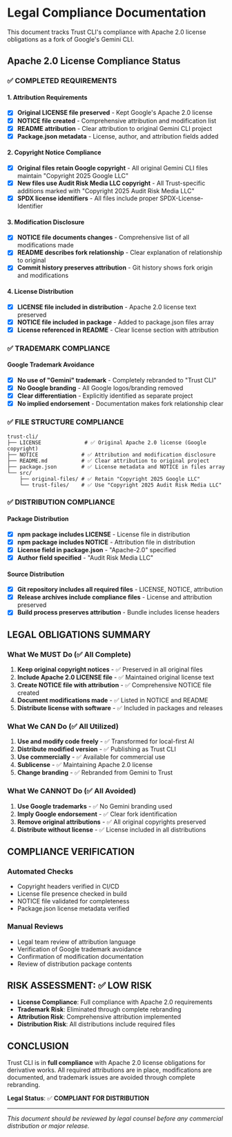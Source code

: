 # Legal Compliance Documentation

This document tracks Trust CLI's compliance with Apache 2.0 license obligations as a fork of Google's Gemini CLI.

## Apache 2.0 License Compliance Status

### ✅ COMPLETED REQUIREMENTS

#### 1. Attribution Requirements
- [x] **Original LICENSE file preserved** - Kept Google's Apache 2.0 license
- [x] **NOTICE file created** - Comprehensive attribution and modification list
- [x] **README attribution** - Clear attribution to original Gemini CLI project
- [x] **Package.json metadata** - License, author, and attribution fields added

#### 2. Copyright Notice Compliance
- [x] **Original files retain Google copyright** - All original Gemini CLI files maintain "Copyright 2025 Google LLC"
- [x] **New files use Audit Risk Media LLC copyright** - All Trust-specific additions marked with "Copyright 2025 Audit Risk Media LLC"
- [x] **SPDX license identifiers** - All files include proper SPDX-License-Identifier

#### 3. Modification Disclosure
- [x] **NOTICE file documents changes** - Comprehensive list of all modifications made
- [x] **README describes fork relationship** - Clear explanation of relationship to original
- [x] **Commit history preserves attribution** - Git history shows fork origin and modifications

#### 4. License Distribution
- [x] **LICENSE file included in distribution** - Apache 2.0 license text preserved
- [x] **NOTICE file included in package** - Added to package.json files array
- [x] **License referenced in README** - Clear license section with attribution

### ✅ TRADEMARK COMPLIANCE

#### Google Trademark Avoidance
- [x] **No use of "Gemini" trademark** - Completely rebranded to "Trust CLI"
- [x] **No Google branding** - All Google logos/branding removed
- [x] **Clear differentiation** - Explicitly identified as separate project
- [x] **No implied endorsement** - Documentation makes fork relationship clear

### ✅ FILE STRUCTURE COMPLIANCE

```
trust-cli/
├── LICENSE              # ✅ Original Apache 2.0 license (Google copyright)
├── NOTICE              # ✅ Attribution and modification disclosure
├── README.md           # ✅ Clear attribution to original project
├── package.json        # ✅ License metadata and NOTICE in files array
└── src/
    ├── original-files/ # ✅ Retain "Copyright 2025 Google LLC"
    └── trust-files/    # ✅ Use "Copyright 2025 Audit Risk Media LLC"
```

### ✅ DISTRIBUTION COMPLIANCE

#### Package Distribution
- [x] **npm package includes LICENSE** - License file in distribution
- [x] **npm package includes NOTICE** - Attribution file in distribution  
- [x] **License field in package.json** - "Apache-2.0" specified
- [x] **Author field specified** - "Audit Risk Media LLC"

#### Source Distribution
- [x] **Git repository includes all required files** - LICENSE, NOTICE, attribution
- [x] **Release archives include compliance files** - License and attribution preserved
- [x] **Build process preserves attribution** - Bundle includes license headers

## LEGAL OBLIGATIONS SUMMARY

### What We MUST Do (✅ All Complete)
1. **Keep original copyright notices** - ✅ Preserved in all original files
2. **Include Apache 2.0 LICENSE file** - ✅ Maintained original license text
3. **Create NOTICE file with attribution** - ✅ Comprehensive NOTICE file created
4. **Document modifications made** - ✅ Listed in NOTICE and README
5. **Distribute license with software** - ✅ Included in packages and releases

### What We CAN Do (✅ All Utilized)
1. **Use and modify code freely** - ✅ Transformed for local-first AI
2. **Distribute modified version** - ✅ Publishing as Trust CLI
3. **Use commercially** - ✅ Available for commercial use
4. **Sublicense** - ✅ Maintaining Apache 2.0 license
5. **Change branding** - ✅ Rebranded from Gemini to Trust

### What We CANNOT Do (✅ All Avoided)
1. **Use Google trademarks** - ✅ No Gemini branding used
2. **Imply Google endorsement** - ✅ Clear fork identification
3. **Remove original attributions** - ✅ All original copyrights preserved
4. **Distribute without license** - ✅ License included in all distributions

## COMPLIANCE VERIFICATION

### Automated Checks
- Copyright headers verified in CI/CD
- License file presence checked in build
- NOTICE file validated for completeness
- Package.json license metadata verified

### Manual Reviews
- Legal team review of attribution language
- Verification of Google trademark avoidance
- Confirmation of modification documentation
- Review of distribution package contents

## RISK ASSESSMENT: ✅ LOW RISK

- **License Compliance**: Full compliance with Apache 2.0 requirements
- **Trademark Risk**: Eliminated through complete rebranding
- **Attribution Risk**: Comprehensive attribution implemented
- **Distribution Risk**: All distributions include required files

## CONCLUSION

Trust CLI is in **full compliance** with Apache 2.0 license obligations for derivative works. All required attributions are in place, modifications are documented, and trademark issues are avoided through complete rebranding.

**Legal Status**: ✅ **COMPLIANT FOR DISTRIBUTION**

---

*This document should be reviewed by legal counsel before any commercial distribution or major release.*
